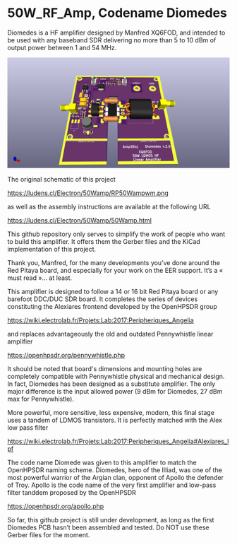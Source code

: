 # 50W_RF_Amp, Codename Diomedes

Diomedes is a HF amplifier designed by Manfred XQ6FOD, and intended to be used with any baseband SDR delivering no more than 5 to 10 dBm of  output power between 1 and 54 MHz. 

![Diomedes, a 50W linear amplifier by XQ6FOD](https://github.com/F6ITU/50W_RF_Amp/blob/main/Diomedes.png)

The original schematic of this project 


https://ludens.cl/Electron/50Wamp/RP50Wampwm.png

as well as the assembly instructions are available at the following URL

https://ludens.cl/Electron/50Wamp/50Wamp.html

This github repository only serves to simplify the work of people who want to build this amplifier. It offers  them the Gerber files and the KiCad implementation of this project.

Thank you, Manfred, for the many developments you’ve done around the Red Pitaya board, and especially for your work on the EER support. It’s a « must read »… at least.


This amplifier is designed to follow a 14 or 16 bit Red Pitaya board or any barefoot DDC/DUC SDR board. It completes the series of devices constituting the Alexiares frontend developed by the OpenHPSDR group

https://wiki.electrolab.fr/Projets:Lab:2017:Peripheriques_Angelia

and replaces advantageously the old and outdated  Pennywhistle linear amplifier 

https://openhpsdr.org/pennywhistle.php

It should be noted that board's dimensions and mounting holes are completely compatible with Pennywhistle physical and mechanical design. In fact, Diomedes has been designed as a substitute amplifier. 
The only major difference is the input allowed power (9 dBm for Diomedes, 27 dBm max for Pennywhistle).

More powerful, more sensitive, less expensive, modern, this final stage uses a tandem of LDMOS transistors. It is perfectly matched with the Alex low pass filter 

https://wiki.electrolab.fr/Projets:Lab:2017:Peripheriques_Angelia#Alexiares_lpf

The code name Diomede was given to this amplifier to match the OpenHPSDR naming scheme. 
Diomedes, hero of the Illiad, was one of the most powerful warrior of the Argian clan, opponent of Apollo the defender of Troy. Apollo is the code name of the very first amplifier and low-pass filter tanddem proposed by the OpenHPSDR 

https://openhpsdr.org/apollo.php


So far, this github project is still under development, as long as the first Diomedes PCB  hasn’t been assembled and tested. Do NOT use these Gerber files for the moment. 
